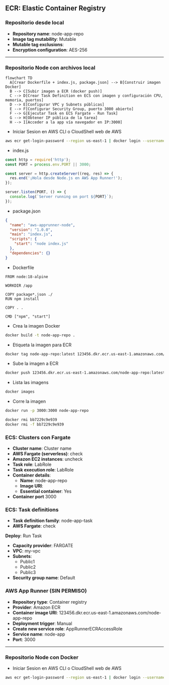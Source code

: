 ## **ECR**: Elastic Container Registry
### Repositorio desde local
- **Repository name**: node-app-repo
- **Image tag mutability**: Mutable
- **Mutable tag exclusions**:
- **Encryption configuration**: AES-256
---

### Repositorio Node con archivos local

```mermaid
flowchart TD
  A[Crear Dockerfile + index.js, package.json] --> B[Construir imagen Docker]
  B --> C[Subir imagen a ECR (docker push)]
  C --> D[Crear Task Definition en ECS con imagen y configuración CPU, memoria, puertos]
  D --> E[Configurar VPC y Subnets públicas]
  E --> F[Configurar Security Group, puerto 3000 abierto]
  F --> G[Ejecutar Task en ECS Fargate - Run Task]
  G --> H[Obtener IP pública de la tarea]
  H --> I[Acceder a la app vía navegador en IP:3000]
```

- Iniciar Sesion en AWS CLI o CloudShell web de AWS
```bash
aws ecr get-login-password --region us-east-1 | docker login --username AWS --password-stdin 123456.dkr.ecr.us-east-1.amazonaws.com
```

- index.js
```javascript
const http = require('http');
const PORT = process.env.PORT || 3000;

const server = http.createServer((req, res) => {
  res.end('¡Hola desde Node.js en AWS App Runner!');
});

server.listen(PORT, () => {
  console.log(`Server running on port ${PORT}`);
});
```

- package.json
```json
{
  "name": "aws-apprunner-node",
  "version": "1.0.0",
  "main": "index.js",
  "scripts": {
    "start": "node index.js"
  },
  "dependencies": {}
}
```

- Dockerfile
```
FROM node:18-alpine

WORKDIR /app

COPY package*.json ./
RUN npm install

COPY . .

CMD ["npm", "start"]
```

- Crea la imagen Docker
```bash
docker build -t node-app-repo .
```

- Etiqueta la imagen para ECR
```bash
docker tag node-app-repo:latest 123456.dkr.ecr.us-east-1.amazonaws.com/node-app-repo:latest
```

- Sube la imagen a ECR
```bash
docker push 123456.dkr.ecr.us-east-1.amazonaws.com/node-app-repo:latest
```

- Lista las imagens
```bash
docker images
```

- Corre la imagen
```bash
docker run -p 3000:3000 node-app-repo
```

```bash
docker rmi bb7229c9e939
docker rmi -f bb7229c9e939
```

### ECS: Clusters con Fargate
- **Cluster name**: Cluster name
- **AWS Fargate (serverless)**: check
- **Amazon EC2 instances**: uncheck
- **Task role**: LabRole
- **Task execution role**: LabRole
- **Container details**:
  - **Name**: node-app-repo
  - **Image URI**: 
  - **Essential container**: Yes
- **Container port** 3000

### ECS: Task definitions
- **Task definition family**: node-app-task
- **AWS Fargate**: check

**Deploy**: Run Task
- **Capacity provider**: FARGATE
- **VPC**: my-vpc
- **Subnets**:
  - Public1
  - Public2
  - Public3    
- **Security group name**: Default

### AWS App Runner (SIN PERMISO)
- **Repository type**: Container registry
- **Provider**: Amazon ECR
- **Container image URI**: 123456.dkr.ecr.us-east-1.amazonaws.com/node-app-repo
- **Deployment trigger**: Manual
- **Create new service role**: AppRunnerECRAccessRole
- **Service name**: node-app
- **Port**: 3000

---

### Repositorio Node con Docker
- Iniciar Sesion en AWS CLI o CloudShell web de AWS
```bash
aws ecr get-login-password --region us-east-1 | docker login --username AWS --password-stdin 123456789012.dkr.ecr.us-east-1.amazonaws.com
```

